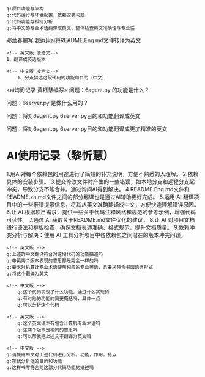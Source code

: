 
<!-- <ai修改记录   林锦秋> -->

    q:项目功能与架构
    q:代码运行与环境配置，依赖安装问题
    q:代码功能与报错分析
    q:将中文的专业术语翻译成英文，整体检查英文准确性与专业性


邓兰春编写
我运用ai将README.Eng.md文件转译为英文

```
<!-- 英文版 凌浩文-->
1、翻译成英语版本

<!-- 中文版 凌浩文-->
    1、分点描述这段代码的功能和目的（中文）
```

<ai询问记录 黄钰慧编写>
问题：6agent.py 的功能是什么？


问题：6server.py 是做什么用的？

问题：将对6agent.py 6server.py目的和功能翻译成英文

问题：将对6agent.py 6server.py目的和功能翻译成更加精准的英文




# AI使用记录（黎忻慧）
1.用AI对每个依赖包的用途进行了简短的补充说明，方便不熟悉的人理解。
2.依赖具体的安装步骤。
3.提交修改文件时产生的一些错误，如本地分支和远程分支起冲突，导致分支不能合并。通过询问AI得到解决。
4.README.Eng.md文件和README.zh.md文件之间的部分翻译也是通过AI辅助更好完成。
5.运用 AI 翻译项目中的一些报错提示信息，将其从英文准确翻译成中文，方便快速理解错误原因。
6.让 AI 根据项目需求，提供一些关于代码注释风格和规范的参考示例，增强代码可读性。
7.通过 AI 获取关于README.md文件优化的建议。
8.让 AI 对项目文档进行语法和排版检查，确保文档表述准确、格式规范，提升文档质量。
9.依赖冲突分析与解决：使用 AI 工具分析项目中各依赖包之间潜在的版本冲突问题。

<!-- <田佳祺> -->

<!-- <针对Server copy.py> -->
    <!-- 英文版 -->
    q:上述的中文翻译符合对这段代码的功能描述吗
    q:中英两个版本表现的意思都是完全一样的吗
    q:要求对机算计专业术语使用相应的专业英语，且要求符合书面语言形式
    q:将这个翻译为英文

    <!-- 中文版 -->
        q:这个代码实现了什么功能，通过什么实现的
        q:有对他的功能的简要概括吗，具体一点
        q:可以分析这个代码
<!-- <针对Server.py田佳祺> -->
    <!-- 英文版 -->
        q:这个英文译本有包含计算机专业术语吗
        q:这两个版本是相同的意思吗
        q:可以帮我把上述文字翻译为英文吗

    <!-- 中文版 -->
    q:请使用中文对上述代码进行分析，功能，作用，特点
    q:帮我分析他的目的和功能
    q:这样书写符合对这部分代码功能的描述吗
```
